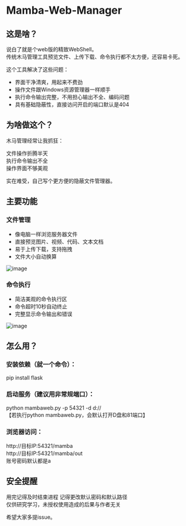# Mamba-Web-Manager  

## 这是啥？  
说白了就是个web版的精致WebShell。  
传统木马管理工具预览文件、上传下载、命令执行都不太方便，还容易卡死。  
  
这个工具解决了这些问题：  

- 界面干净清爽，用起来不费劲  
- 操作文件跟Windows资源管理器一样顺手  
- 执行命令输出完整，不用担心输出不全、编码问题  
- 具有基础隐蔽性，直接访问开启的端口默认是404
## 为啥做这个？  
木马管理经常让我抓狂：  

文件操作折腾半天  
执行命令输出不全  
操作界面不够美观  

实在难受，自己写个更方便的隐蔽文件管理器。  

## 主要功能  

### 文件管理  
- 像电脑一样浏览服务器文件  
- 直接预览图片、视频、代码、文本文档  
- 易于上传下载，支持拖拽  
- 文件大小自动换算  
  
![image](https://github.com/user-attachments/assets/7d654d00-1dbd-4f23-b6b5-493c01521fd9)

  
### 命令执行
- 简洁美观的命令执行区  
- 命令超时10秒自动终止  
- 完整显示命令输出和错误  
  
![image](https://github.com/user-attachments/assets/62fffc93-d44f-4b58-a3ab-9fd34a01b84b)

  
## 怎么用？
### 安装依赖（就一个命令）：  
pip install flask  
### 启动服务（建议用非常规端口）：  
python mambaweb.py -p 54321 -d d://  
【若执行python mambaweb.py，会默认打开D盘和81端口】  
### 浏览器访问：  
http://目标IP:54321/mamba  
http://目标IP:54321/mamba/out  
账号密码默认都是a 

## 安全提醒
用完记得及时结束进程
记得更改默认密码和默认路径  
仅供研究学习，未授权使用造成的后果与作者无关  

希望大家多提issue。  
